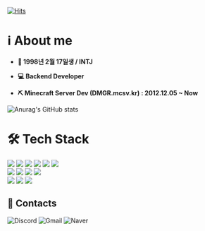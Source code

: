 <div align="left">

[![Hits](https://hits.seeyoufarm.com/api/count/incr/badge.svg?url=https%3A%2F%2Fgithub.com%2Fdkdace&count_bg=%23176A98&title_bg=%23555555&icon=github.svg&icon_color=%23FFFFFF&title=Hits&edge_flat=false)](https://hits.seeyoufarm.com)

# ℹ About me

- **🎂 1998년 2월 17일생 / INTJ**

- **💻 Backend Developer**

- **⛏️ Minecraft Server Dev (DMGR.mcsv.kr) : 2012.12.05 ~ Now**

![Anurag's GitHub stats](https://github-readme-stats.vercel.app/api?username=dkdace&show_icons=true)

# 🛠 Tech Stack

<img src ="https://img.shields.io/badge/Java-007396.svg?&style=for-the-badge&logo=Java&logoColor=white"/>
<img src ="https://img.shields.io/badge/Python-3776AB.svg?&style=for-the-badge&logo=Python&logoColor=white"/>
<img src ="https://img.shields.io/badge/HTML-E34F26.svg?&style=for-the-badge&logo=Html5&logoColor=white"/>
<img src ="https://img.shields.io/badge/CSS-1572B6.svg?&style=for-the-badge&logo=Css3&logoColor=white"/>
<img src ="https://img.shields.io/badge/JavaScript-F7DF1E.svg?&style=for-the-badge&logo=JavaScript&logoColor=white"/>
<img src ="https://img.shields.io/badge/TypeScript-3178C6.svg?&style=for-the-badge&logo=TypeScript&logoColor=white"/>
<br>
<img src ="https://img.shields.io/badge/Spring-6DB33F.svg?&style=for-the-badge&logo=Spring&logoColor=white"/>
<img src ="https://img.shields.io/badge/Node.JS-339933.svg?&style=for-the-badge&logo=Node.JS&logoColor=white"/>
<img src ="https://img.shields.io/badge/ExpressJS-000000.svg?&style=for-the-badge&logo=Express&logoColor=white"/>
<img src ="https://img.shields.io/badge/NestJS-E0234E.svg?&style=for-the-badge&logo=NestJS&logoColor=white"/>
<br>
<img src ="https://img.shields.io/badge/MySQL-4479A1.svg?&style=for-the-badge&logo=MySQL&logoColor=white"/>
<img src ="https://img.shields.io/badge/Oracle-F80000.svg?&style=for-the-badge&logo=Oracle&logoColor=white"/>
<img src ="https://img.shields.io/badge/MongoDB-47A248.svg?&style=for-the-badge&logo=MongoDB&logoColor=white"/>

## 💬 Contacts

![Discord](https://img.shields.io/badge/DarkDace%234671-%237289DA.svg?style=flat&logo=discord&logoColor=white)
![Gmail](https://img.shields.io/badge/darkdace06@gmail.com-EA4335.svg?style=flat&logo=gmail&logoColor=white)
![Naver](https://img.shields.io/badge/darkdace2@naver.com-03C75A.svg?style=flat&logo=naver&logoColor=white)

</div>
